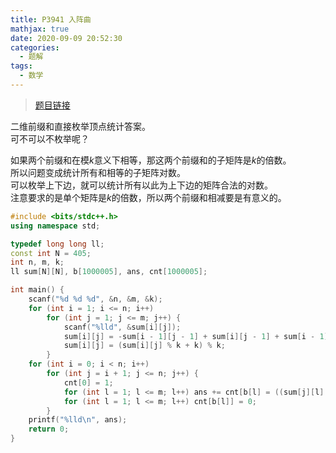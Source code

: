 ```yaml
---
title: P3941 入阵曲
mathjax: true
date: 2020-09-09 20:52:30
categories: 
  - 题解
tags: 
  - 数学
---
```



>[题目链接][1]

二维前缀和直接枚举顶点统计答案。  
可不可以不枚举呢？  

如果两个前缀和在模$k$意义下相等，那这两个前缀和的子矩阵是$k$的倍数。  
所以问题变成统计所有和相等的子矩阵对数。  
可以枚举上下边，就可以统计所有以此为上下边的矩阵合法的对数。  
注意要求的是单个矩阵是$k$的倍数，所以两个前缀和相减要是有意义的。

```cpp
#include <bits/stdc++.h>
using namespace std;

typedef long long ll;
const int N = 405;
int n, m, k;
ll sum[N][N], b[1000005], ans, cnt[1000005];

int main() {
    scanf("%d %d %d", &n, &m, &k);
    for (int i = 1; i <= n; i++)
        for (int j = 1; j <= m; j++) {
        	scanf("%lld", &sum[i][j]);
            sum[i][j] = -sum[i - 1][j - 1] + sum[i][j - 1] + sum[i - 1][j] + sum[i][j];
            sum[i][j] = (sum[i][j] % k + k) % k;
        }
    for (int i = 0; i < n; i++)
    	for (int j = i + 1; j <= n; j++) {
    		cnt[0] = 1;
    		for (int l = 1; l <= m; l++) ans += cnt[b[l] = ((sum[j][l] - sum[i][l] + k) % k)]++;
    		for (int l = 1; l <= m; l++) cnt[b[l]] = 0;
    	}
    printf("%lld\n", ans);
    return 0;
}
```

  [1]: https://www.luogu.com.cn/problem/P3941